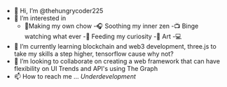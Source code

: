 - 👋 Hi, I’m @thehungrycoder225
- 👀 I’m interested in 
  - 🍕Making my own chow 
  -🎧 Soothing my inner zen
  -📺 Binge watching what ever
  -📖 Feeding my curiosity
  -🎨 Art 
  -💻<coding/>
- 🌱 I’m currently learning blockchain and web3 development, three.js to take my skills a step higher, tensorflow cause why not?
- 💞️ I’m looking to collaborate on creating a web framework that can have flexibility on UI Trends and API's using The Graph
- 📫 How to reach me ... *Underdevelopment*

<!---
thehungrycoder225/thehungrycoder225 is a ✨ special ✨ repository because its `README.md` (this file) appears on your GitHub profile.
You can click the Preview link to take a look at your changes.
--->
